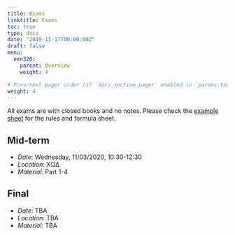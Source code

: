 ```yaml
---
title: Exams
linktitle: Exams
toc: true
type: docs
date: "2019-11-17T00:00:00Z"
draft: false
menu:
  een320:
    parent: Overview
    weight: 4

# Prev/next pager order (if `docs_section_pager` enabled in `params.toml`)
weight: 4
---
```


All exams are with closed books and no notes. Please check the [example sheet](https://www.dropbox.com/s/artgiiab7enn90w/example_paper_formula_sheet.pdf?dl=0) for the rules and formula sheet.

## Mid-term

- *Date*: Wednesday, 11/03/2020, 10:30-12:30
- *Location*: ΧΩΔ
- *Material*: Part 1-4 

## Final

- *Date*: TBA
- *Location*: TBA
- *Material*: TBA
